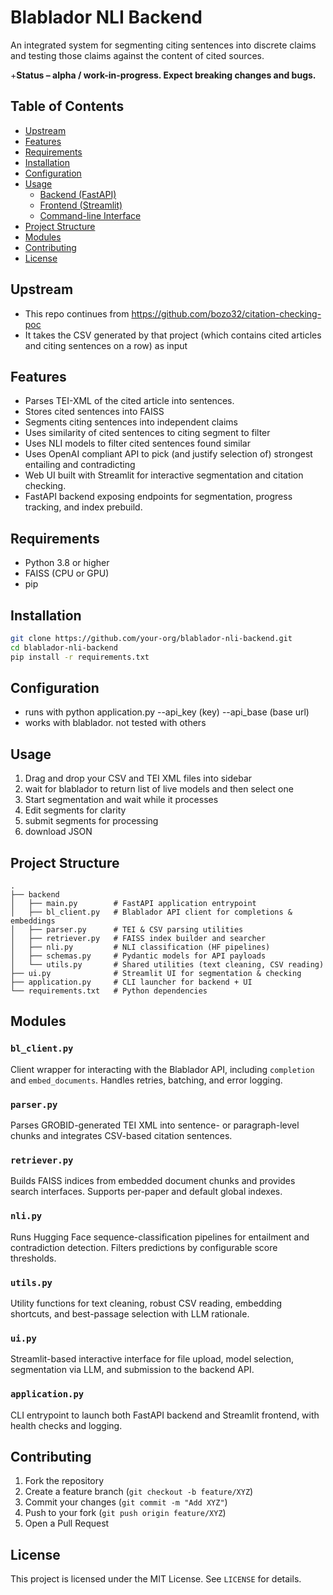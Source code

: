 # Blablador NLI Backend

An integrated system for segmenting citing sentences into discrete claims and testing those claims against the content of cited sources. 

+**Status – alpha / work-in-progress. Expect breaking changes and bugs.**

## Table of Contents
- [Upstream](#upstream)
- [Features](#features)
- [Requirements](#requirements)
- [Installation](#installation)
- [Configuration](#configuration)
- [Usage](#usage)
  - [Backend (FastAPI)](#backend-fastapi)
  - [Frontend (Streamlit)](#frontend-streamlit)
  - [Command-line Interface](#command-line-interface)
- [Project Structure](#project-structure)
- [Modules](#modules)
- [Contributing](#contributing)
- [License](#license)

## Upstream
- This repo continues from https://github.com/bozo32/citation-checking-poc 
- It takes the CSV generated by that project (which contains cited articles and citing sentences on a row) as input

## Features
- Parses TEI-XML of the cited article into sentences.
- Stores cited sentences into FAISS 
- Segments citing sentences into independent claims
- Uses similarity of cited sentences to citing segment to filter
- Uses NLI models to filter cited sentences found similar
- Uses OpenAI compliant API to pick (and justify selection of) strongest entailing and contradicting 
- Web UI built with Streamlit for interactive segmentation and citation checking.
- FastAPI backend exposing endpoints for segmentation, progress tracking, and index prebuild.

## Requirements
- Python 3.8 or higher
- FAISS (CPU or GPU)
- pip

## Installation
```bash
git clone https://github.com/your-org/blablador-nli-backend.git
cd blablador-nli-backend
pip install -r requirements.txt
```

## Configuration
- runs with python application.py --api_key (key) --api_base (base url)
- works with blablador. not tested with others

## Usage

1. Drag and drop your CSV and TEI XML files into sidebar  
2. wait for blablador to return list of live models and then select one  
3. Start segmentation and wait while it processes
4. Edit segments for clarity
5. submit segments for processing
6. download JSON

## Project Structure
```
.
├── backend
│   ├── main.py        # FastAPI application entrypoint
│   ├── bl_client.py   # Blablador API client for completions & embeddings
│   ├── parser.py      # TEI & CSV parsing utilities
│   ├── retriever.py   # FAISS index builder and searcher
│   ├── nli.py         # NLI classification (HF pipelines)
│   ├── schemas.py     # Pydantic models for API payloads
│   └── utils.py       # Shared utilities (text cleaning, CSV reading)
├── ui.py              # Streamlit UI for segmentation & checking
├── application.py     # CLI launcher for backend + UI
└── requirements.txt   # Python dependencies
```

## Modules

### `bl_client.py`
Client wrapper for interacting with the Blablador API, including `completion` and `embed_documents`. Handles retries, batching, and error logging.

### `parser.py`
Parses GROBID-generated TEI XML into sentence- or paragraph-level chunks and integrates CSV-based citation sentences.

### `retriever.py`
Builds FAISS indices from embedded document chunks and provides search interfaces. Supports per-paper and default global indexes.

### `nli.py`
Runs Hugging Face sequence-classification pipelines for entailment and contradiction detection. Filters predictions by configurable score thresholds.

### `utils.py`
Utility functions for text cleaning, robust CSV reading, embedding shortcuts, and best-passage selection with LLM rationale.

### `ui.py`
Streamlit-based interactive interface for file upload, model selection, segmentation via LLM, and submission to the backend API.

### `application.py`
CLI entrypoint to launch both FastAPI backend and Streamlit frontend, with health checks and logging.

## Contributing
1. Fork the repository  
2. Create a feature branch (`git checkout -b feature/XYZ`)  
3. Commit your changes (`git commit -m "Add XYZ"`)  
4. Push to your fork (`git push origin feature/XYZ`)  
5. Open a Pull Request

## License
This project is licensed under the MIT License. See `LICENSE` for details.
